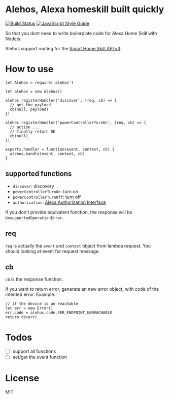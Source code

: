 # Alehos, Alexa homeskill built quickly

[![Build Status](https://travis-ci.org/nqd/alehos3.svg?branch=master)](https://travis-ci.org/nqd/alehos3)
[![JavaScript Style Guide](https://img.shields.io/badge/code_style-standard-brightgreen.svg)](https://standardjs.com)

So that you dont need to write boilerplate code for Alexa Home Skill with Nodejs.


Alehos support routing for the [Smart Home Skill API v3](https://developer.amazon.com/public/solutions/alexa/alexa-skills-kit/docs/smart-home-skill-api-reference).

# How to use

```
let Alehos = require('alehos')

let alehos = new Alehos()

alehos.registerHandler('discover', (req, cb) => {
  // get the payload
  cb(null, payload)
})

alehos.registerHandler('powerControllerTurnOn', (req, cb) => {
  // action ...
  // finally return OK
  cb(null)
})

exports.handler = function(event, context, cb) {
  alehos.handle(event, context, cb)
}
```

## supported functions
- `discover`: discovery
- `powerControllerTurnOn`: turn on
- `powerControllerTurnOff`: turn off
- `authorization`: [Alexa.Authorization Interface](https://developer.amazon.com/docs/device-apis/alexa-authorization.html)

If you don't provide equivalent function, the response will be `UnsupportedOperationError`.

## req
`req` is actually the `event` and `context` object from lambda request. You should looking at event for request message.

## cb
`cb` is the response function.

If you want to return error, generate an new error object, with code of the intented error.
Example:
```
// if the device is un reachable
let err = new Error()
err.code = alehos.code.ERR_ENDPOINT_UNREACHABLE
return cb(err)
```

# Todos
- [ ] support all functions
- [ ] set/get the event function

# License

MIT
